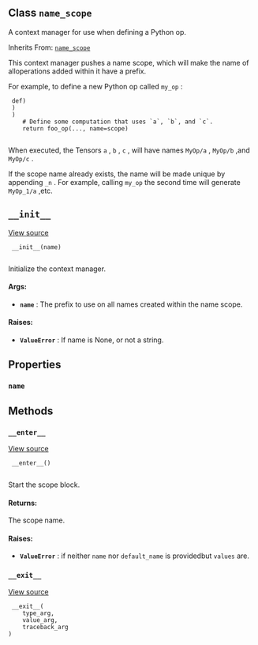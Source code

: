 

## Class  `name_scope` 
A context manager for use when defining a Python op.

Inherits From: [ `name_scope` ](https://tensorflow.google.cn/api_docs/python/tf/compat/v1/keras/backend/name_scope)

This context manager pushes a name scope, which will make the name of alloperations added within it have a prefix.

For example, to define a new Python op called  `my_op` :

```
 def)
 )
 )
    # Define some computation that uses `a`, `b`, and `c`.
    return foo_op(..., name=scope)
 
```

When executed, the Tensors  `a` ,  `b` ,  `c` , will have names  `MyOp/a` ,  `MyOp/b` ,and  `MyOp/c` .

If the scope name already exists, the name will be made unique by appending `_n` . For example, calling  `my_op`  the second time will generate  `MyOp_1/a` ,etc.

##  `__init__` 
[View source](https://github.com/tensorflow/tensorflow/blob/r2.0/tensorflow/python/framework/ops.py#L6412-L6424)

```
 __init__(name)
 
```

Initialize the context manager.

#### Args:
- **`name`** : The prefix to use on all names created within the name scope.


#### Raises:
- **`ValueError`** : If name is None, or not a string.


## Properties


###  `name` 


## Methods


###  `__enter__` 
[View source](https://github.com/tensorflow/tensorflow/blob/r2.0/tensorflow/python/framework/ops.py#L6430-L6449)

```
 __enter__()
 
```

Start the scope block.

#### Returns:
The scope name.

#### Raises:
- **`ValueError`** : if neither  `name`  nor  `default_name`  is providedbut  `values`  are.


###  `__exit__` 
[View source](https://github.com/tensorflow/tensorflow/blob/r2.0/tensorflow/python/framework/ops.py#L6451-L6454)

```
 __exit__(
    type_arg,
    value_arg,
    traceback_arg
)
 
```

